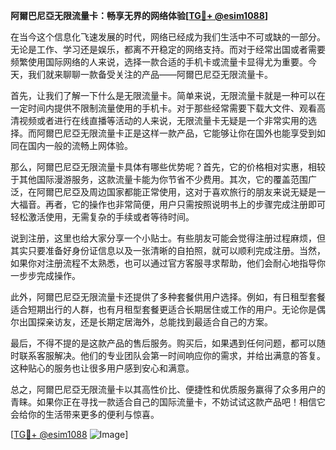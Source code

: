 **阿爾巴尼亞无限流量卡：畅享无界的网络体验[[TG💪+ @esim1088](https://t.me/s/esim1088)]**

在当今这个信息化飞速发展的时代，网络已经成为我们生活中不可或缺的一部分。无论是工作、学习还是娱乐，都离不开稳定的网络支持。而对于经常出国或者需要频繁使用国际网络的人来说，选择一款合适的手机卡或流量卡显得尤为重要。今天，我们就来聊聊一款备受关注的产品——阿爾巴尼亞无限流量卡。

首先，让我们了解一下什么是无限流量卡。简单来说，无限流量卡就是一种可以在一定时间内提供不限制流量使用的手机卡。对于那些经常需要下载大文件、观看高清视频或者进行在线直播等活动的人来说，无限流量卡无疑是一个非常实用的选择。而阿爾巴尼亞无限流量卡正是这样一款产品，它能够让你在国外也能享受到如同在国内一般的流畅上网体验。

那么，阿爾巴尼亞无限流量卡具体有哪些优势呢？首先，它的价格相对实惠，相较于其他国际漫游服务，这款流量卡能为你节省不少费用。其次，它的覆盖范围广泛，在阿爾巴尼亞及周边国家都能正常使用，这对于喜欢旅行的朋友来说无疑是一大福音。再者，它的操作也非常简便，用户只需按照说明书上的步骤完成注册即可轻松激活使用，无需复杂的手续或者等待时间。

说到注册，这里也给大家分享一个小贴士。有些朋友可能会觉得注册过程麻烦，但其实只要准备好身份证信息以及一张清晰的自拍照，就可以顺利完成注册。当然，如果你对注册流程不太熟悉，也可以通过官方客服寻求帮助，他们会耐心地指导你一步步完成操作。

此外，阿爾巴尼亞无限流量卡还提供了多种套餐供用户选择。例如，有日租型套餐适合短期出行的人群，也有月租型套餐更适合长期居住或工作的用户。无论你是偶尔出国探亲访友，还是长期定居海外，总能找到最适合自己的方案。

最后，不得不提的是这款产品的售后服务。购买后，如果遇到任何问题，都可以随时联系客服解决。他们的专业团队会第一时间响应你的需求，并给出满意的答复。这种贴心的服务也让很多用户感到安心和满意。

总之，阿爾巴尼亞无限流量卡以其高性价比、便捷性和优质服务赢得了众多用户的青睐。如果你正在寻找一款适合自己的国际流量卡，不妨试试这款产品吧！相信它会给你的生活带来更多的便利与惊喜。

[[TG💪+ @esim1088](https://t.me/s/esim1088) ![Image](https://i.postimg.cc/4NQfJmqS/Snipaste-2025-05-13-00-14-12.png)]